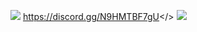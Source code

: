 ![](https://github.com/user-attachments/assets/ff253dd4-029e-4190-b8ae-c24712b38a14)
<a id="Click Here to Join Noobs Duels Kingdom™ Discord Server">https://discord.gg/N9HMTBF7gU</>
![](https://github.com/user-attachments/assets/eb93904a-41de-4e2e-82b9-fb60987de275)
